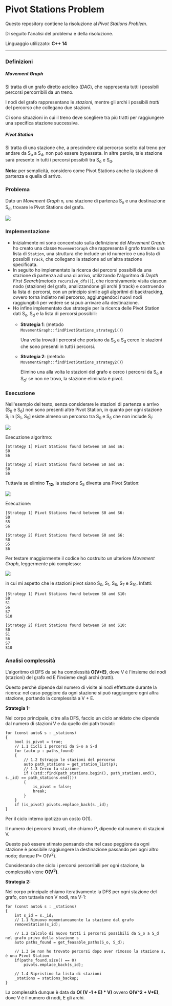 # Pivot Stations Problem

Questo repository  contiene la risoluzione al *Pivot Stations Problem*.

Di seguito l'analisi del problema e della risoluzione.

Linguaggio utilizzato: **C++ 14**

----

### Definizioni

##### Movement Graph 

Si tratta di un grafo diretto aciclico (*DAG*), che rappresenta tutti i possibili percorsi percorribili da un treno.

I nodi del grafo rappresentano le *stazioni*, mentre gli archi i possibili *tratti* del percorso che collegano due stazioni.

Ci sono situazioni in cui il treno deve scegliere tra più tratti per raggiungere una specifica stazione successiva.



##### Pivot Station

Si tratta di una stazione che, a prescindere dal percorso scelto dal treno per andare da S<sub>o</sub> a S<sub>d</sub>, non può essere bypassata. 
In altre parole, tale stazione sarà presente in tutti i percorsi possibili tra S<sub>o</sub>  e S<sub>d</sub>.

**Nota**: per semplicità, considero come Pivot Stations anche la stazione di partenza e quella di arrivo.

### Problema

Dato un *Movement Graph* `m`, una stazione di partenza S<sub>o</sub> e una destinazione S<sub>d</sub>, trovare le Pivot Stations del grafo.

![](https://github.com/fabridigua/pivot-stations-problem/blob/main/img/movement_graph_esempio_testo.png)

### Implementazione

- Inizialmente mi sono concentrato sulla definizione del *Movement Graph*: ho creato una classe `MovementGraph` che rappresenta il grafo tramite una lista di `Station`, una struttura che include un id numerico e una lista di possibili `Track`, che collegano la stazione ad un'altra stazione specificata.
- In seguito ho implementato la ricerca dei percorsi possibili da una stazione di partenza ad una di arrivo, utilizzando l'algoritmo di *Depth First Search*(metodo `recursive_dfs()`), che ricorsivamente visita ciascun nodo (stazione) del grafo, analizzandone gli archi (i track) e costruendo la lista di percorsi, con un principio simile agli algoritmi di backtracking, ovvero torna indietro nel percorso, aggiungendoci nuovi nodi raggiungibili per vedere se si può arrivare alla destinazione.
- Ho infine implementato due strategie per la ricerca delle Pivot Station dati S<sub>o</sub>, S<sub>d</sub> e la lista di percorsi possibili:
  - **Strategia 1**:  (metodo `MovementGraph::findPivotStations_strategy1()`)

    Una volta trovati i percorsi che portano da S<sub>o</sub> a S<sub>d</sub> cerco le stazioni che sono presenti in tutti i percorsi.
  - **Strategia 2**: (metodo `MovementGraph::findPivotStations_strategy2()`) 

     Elimino una alla volta le stazioni del grafo e cerco i percorsi da S<sub>o</sub> a S<sub>d</sub>: se non ne trovo, la stazione eliminata è pivot.



### Esecuzione

Nell'esempio del testo, senza considerare le stazioni di partenza e arrivo (S<sub>0</sub> e  S<sub>6</sub>) non sono presenti altre Pivot Station, in quanto per ogni stazione S<sub>i</sub> in [S<sub>1</sub>, S<sub>5</sub>] esiste almeno un percorso tra S<sub>0</sub> e S<sub>6</sub> che non include S<sub>i</sub>:

![](https://github.com/fabridigua/pivot-stations-problem/blob/main/img/movement_graph_esempio_1.png)

Esecuzione algoritmo:
```
[Strategy 1] Pivot Stations found between S0 and S6:
S0
S6

[Strategy 2] Pivot Stations found between S0 and S6:
S0
S6
```

Tuttavia se elimino **T<sub>12</sub>**, la stazione S<sub>5</sub> diventa una Pivot Station:

![](https://github.com/fabridigua/pivot-stations-problem/blob/main/img/movement_graph_esempio_1_noT12.png)

Esecuzione:

```
[Strategy 1] Pivot Stations found between S0 and S6:
S0
S5
S6

[Strategy 2] Pivot Stations found between S0 and S6:
S0
S5
S6
```

Per testare maggiormente il codice ho costruito un ulteriore *Movement Graph*, leggermente più complesso:

![](https://github.com/fabridigua/pivot-stations-problem/blob/main/img/movement_graph_esempio_2.png)

in cui mi aspetto che le stazioni pivot siano  S<sub>0</sub>, S<sub>1</sub>, S<sub>6</sub>, S<sub>7</sub> e S<sub>10</sub>. Infatti:

```
[Strategy 1] Pivot Stations found between S0 and S10:
S0
S1
S6
S7
S10

[Strategy 2] Pivot Stations found between S0 and S10:
S0
S1
S6
S7
S10
```

### Analisi complessità

L'algoritmo di DFS da sè ha complessità **O(V+E)**, dove V è l'insieme dei nodi (stazioni) del grafo ed E l'insieme degli archi (tratti).

Questo perchè dipende dal numero di visite ai nodi effettuate durante la ricerca: nel caso peggiore da ogni stazione si può raggiungere ogni altra stazione, portando la complessità a V + E.

**Strategia 1:**

Nel corpo principale, oltre alla DFS, faccio un ciclo annidato che dipende dal numero di stazioni V e da quello dei path trovati:

```
for (const auto& s : _stations)
{
    bool is_pivot = true;
    // 1.1 Cicli i percorsi da S-o a S-d
    for (auto p : paths_found)
    {
        // 1.2 Estraggo le stazioni del percorso
        auto path_stations = get_station_list(p);
        // 1.3 Cerco la stazione
        if ((std::find(path_stations.begin(), path_stations.end(), s._id) == path_stations.end()))
        {
            is_pivot = false;
            break;
        }          
    }      
    if (is_pivot) pivots.emplace_back(s._id);      
}
```
Per il ciclo interno ipotizzo un costo O(1).

Il numero dei percorsi trovati, che chiamo P, dipende dal numero di stazioni V.

Questo può essere stimato pensando che nel caso peggiore da ogni stazione è possibile raggiungere la destinazione passando per ogni altro nodo; dunque P= O(V<sup>2</sup>).

Considerando che ciclo i percorsi percorribili per ogni stazione, la complessità viene **O(V<sup>3</sup>)**.



**Strategia 2:**

Nel corpo principale chiamo iterativamente la DFS per ogni stazione del grafo, con tuttavia non V nodi, ma V-1:
```
for (const auto& s : _stations)
{
    int s_id = s._id;
    // 1.1 Rimuovo momentaneamente la stazione dal grafo
    removeStation(s_id);
    
    // 1.2 Calcolo di nuovo tutti i percorsi possibili da S_o a S_d nel grafo privo della stazione s
    auto paths_found = get_feasable_paths(S_o, S_d);

    // 1.3 Se non ho trovato percorsi dopo aver rimosso la stazione s, è una Pivot Station
    if(paths_found.size() == 0)
        pivots.emplace_back(s_id);

    // 1.4 Ripristino la lista di stazioni
    _stations = stations_backup;
}
```
La complessità dunque è data da **O( (V -1 + E) * V)** ovvero **O(V^2 + V*E)**, dove V è il numero di nodi, E gli archi.
